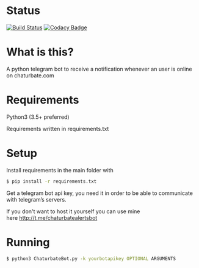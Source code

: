 Status
=============
[![Build Status](https://travis-ci.org/fuomag9/ChaturbateBot.svg?branch=master)](https://travis-ci.org/fuomag9/ChaturbateBot)
[![Codacy Badge](https://api.codacy.com/project/badge/Grade/3bab44d73eb5417da2c650ebdb12050f)](https://www.codacy.com/app/fuomag9/ChaturbateBot?utm_source=github.com&amp;utm_medium=referral&amp;utm_content=fuomag9/ChaturbateBot&amp;utm_campaign=Badge_Grade)


What is this?
=============

A python telegram bot to receive a notification whenever an user is online on
chaturbate.com

Requirements
============

Python3 (3.5+ preferred)

Requirements written in requirements.txt

Setup
=====

Install requirements in the main folder with
```sh
$ pip install -r requirements.txt 
```

Get a telegram bot api key, you need it in order to be able to communicate with
telegram’s servers.

If you don't want to host it yourself you can use mine
here <http://t.me/chaturbatealertsbot>

Running
=======

```sh 
$ python3 ChaturbateBot.py -k yourbotapikey OPTIONAL ARGUMENTS
```
